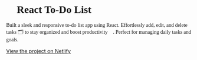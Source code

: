 <!-- GitHub README.md -->

<h1 style="font-family: 'Lobster', cursive;">📝 React To-Do List</h1>

<p style="font-family: 'Lobster', cursive;">
  Built a sleek and responsive to-do list app using React. Effortlessly add, edit, and delete tasks 🗂️ to stay organized and boost productivity 🚀. Perfect for managing daily tasks and goals.
</p>

<a href="https://your-netlify-link.com" target="_blank">View the project on Netlify</a>

<!-- Add Google Font link -->
<link href="https://fonts.googleapis.com/css2?family=Lobster&display=swap" rel="stylesheet">
